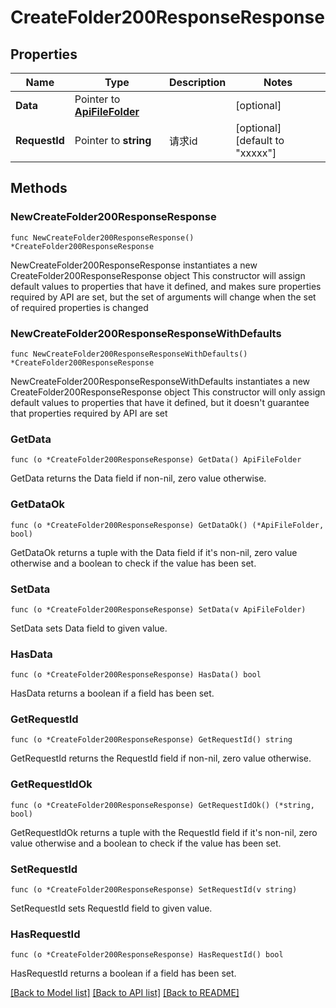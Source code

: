 # CreateFolder200ResponseResponse

## Properties

Name | Type | Description | Notes
------------ | ------------- | ------------- | -------------
**Data** | Pointer to [**ApiFileFolder**](ApiFileFolder.md) |  | [optional] 
**RequestId** | Pointer to **string** | 请求id | [optional] [default to "xxxxx"]

## Methods

### NewCreateFolder200ResponseResponse

`func NewCreateFolder200ResponseResponse() *CreateFolder200ResponseResponse`

NewCreateFolder200ResponseResponse instantiates a new CreateFolder200ResponseResponse object
This constructor will assign default values to properties that have it defined,
and makes sure properties required by API are set, but the set of arguments
will change when the set of required properties is changed

### NewCreateFolder200ResponseResponseWithDefaults

`func NewCreateFolder200ResponseResponseWithDefaults() *CreateFolder200ResponseResponse`

NewCreateFolder200ResponseResponseWithDefaults instantiates a new CreateFolder200ResponseResponse object
This constructor will only assign default values to properties that have it defined,
but it doesn't guarantee that properties required by API are set

### GetData

`func (o *CreateFolder200ResponseResponse) GetData() ApiFileFolder`

GetData returns the Data field if non-nil, zero value otherwise.

### GetDataOk

`func (o *CreateFolder200ResponseResponse) GetDataOk() (*ApiFileFolder, bool)`

GetDataOk returns a tuple with the Data field if it's non-nil, zero value otherwise
and a boolean to check if the value has been set.

### SetData

`func (o *CreateFolder200ResponseResponse) SetData(v ApiFileFolder)`

SetData sets Data field to given value.

### HasData

`func (o *CreateFolder200ResponseResponse) HasData() bool`

HasData returns a boolean if a field has been set.

### GetRequestId

`func (o *CreateFolder200ResponseResponse) GetRequestId() string`

GetRequestId returns the RequestId field if non-nil, zero value otherwise.

### GetRequestIdOk

`func (o *CreateFolder200ResponseResponse) GetRequestIdOk() (*string, bool)`

GetRequestIdOk returns a tuple with the RequestId field if it's non-nil, zero value otherwise
and a boolean to check if the value has been set.

### SetRequestId

`func (o *CreateFolder200ResponseResponse) SetRequestId(v string)`

SetRequestId sets RequestId field to given value.

### HasRequestId

`func (o *CreateFolder200ResponseResponse) HasRequestId() bool`

HasRequestId returns a boolean if a field has been set.


[[Back to Model list]](../README.md#documentation-for-models) [[Back to API list]](../README.md#documentation-for-api-endpoints) [[Back to README]](../README.md)


